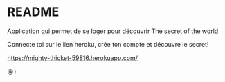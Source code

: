 # README
Application qui permet de se loger pour découvrir The secret of the world

Connecte toi sur le lien heroku, crée ton compte et découvre le secret!

https://mighty-thicket-59816.herokuapp.com/

@+ 
